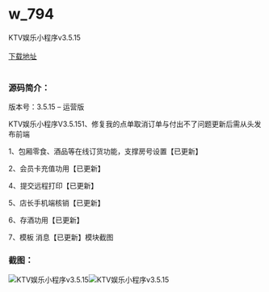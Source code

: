 # w_794
KTV娱乐小程序v3.5.15
<br/></br>
[下载地址](https://www.uuid2.com/794.html "下载地址")
<br/></br>
<h3>源码简介：</h3>
<p>版本号：3.5.15 – 运营版<p>
<p>KTV娱乐小程序V3.5.151、修复我的点单取消订单与付出不了问题更新后需从头发布前端<p>
<p>1、包厢零食、酒品等在线订货功能，支撑房号设置【已更新】<p>
<p>2、会员卡充值功用【已更新】<p>
<p>4、提交远程打印【已更新】<p>
<p>5、店长手机端核销【已更新】<p>
<p>6、存酒功用【已更新】<p>
<p>7、模板 消息【已更新】模块截图<p>
<p> <p>
<h3>截图：</h3>
<img src="https://www.uuid2.com/wp-content/uploads/img/202105/e2b4800412.jpg" alt="KTV娱乐小程序v3.5.15"><img src="https://www.uuid2.com/wp-content/uploads/img/202105/f95f87f597.jpg" alt="KTV娱乐小程序v3.5.15">
